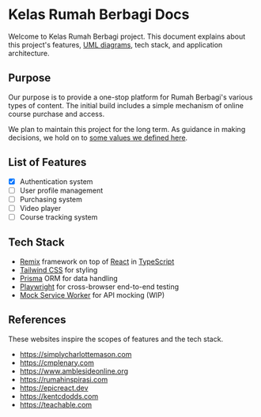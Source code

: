 # Kelas Rumah Berbagi Docs

Welcome to Kelas Rumah Berbagi project. This document explains about this
project's features, [UML diagrams](diagrams.md), tech stack, and application
architecture.

## Purpose

Our purpose is to provide a one-stop platform for Rumah Berbagi's various types
of content. The initial build includes a simple mechanism of online course
purchase and access.

We plan to maintain this project for the long term. As guidance in making
decisions, we hold on to [some values we defined here](values.md).

## List of Features

- [x] Authentication system
- [ ] User profile management
- [ ] Purchasing system
- [ ] Video player
- [ ] Course tracking system

## Tech Stack

- [Remix](https://remix.run) framework on top of [React](https://reactjs.org) in
  [TypeScript](https://playwright.dev)
- [Tailwind CSS](https://tailwindcss.com) for styling
- [Prisma](https://www.prisma.io) ORM for data handling
- [Playwright](https://playwright.dev) for cross-browser end-to-end testing
- [Mock Service Worker](https://mswjs.io) for API mocking (WIP)

## References

These websites inspire the scopes of features and the tech stack.

- <https://simplycharlottemason.com>
- <https://cmplenary.com>
- <https://www.amblesideonline.org>
- <https://rumahinspirasi.com>
- <https://epicreact.dev>
- <https://kentcdodds.com>
- <https://teachable.com>
